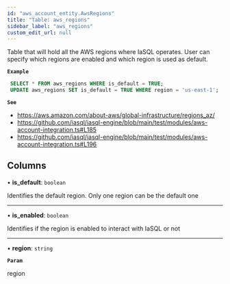 ```yaml
---
id: "aws_account_entity.AwsRegions"
title: "Table: aws_regions"
sidebar_label: "aws_regions"
custom_edit_url: null
---
```


Table that will hold all the AWS regions where IaSQL operates. User can specify
which regions are enabled and which region is used as default.

**`Example`**

```sql
 SELECT * FROM aws_regions WHERE is_default = TRUE;
 UPDATE aws_regions SET is_default = TRUE WHERE region = 'us-east-1';
```

**`See`**

 - https://aws.amazon.com/about-aws/global-infrastructure/regions_az/
 - https://github.com/iasql/iasql-engine/blob/main/test/modules/aws-account-integration.ts#L185
 - https://github.com/iasql/iasql-engine/blob/main/test/modules/aws-account-integration.ts#L196

## Columns

• **is\_default**: `boolean`

Identifies the default region. Only one region can be the default one

___

• **is\_enabled**: `boolean`

Identifies if the region is enabled to interact with IaSQL or not

___

• **region**: `string`

**`Param`**

region
